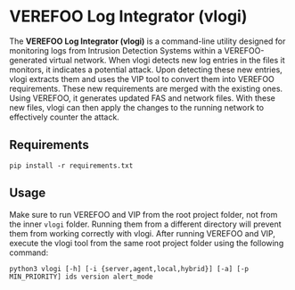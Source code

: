 # VEREFOO Log Integrator (vlogi)

The **VEREFOO Log Integrator (vlogi)** is a command-line utility designed for monitoring logs from Intrusion Detection Systems within a VEREFOO-generated virtual network.
When vlogi detects new log entries in the files it monitors, it indicates a potential attack.
Upon detecting these new entries, vlogi extracts them and uses the VIP tool to convert them into VEREFOO requirements.
These new requirements are merged with the existing ones. Using VEREFOO, it generates updated FAS and network files.
With these new files, vlogi can then apply the changes to the running network to effectively counter the attack.

## Requirements

```
pip install -r requirements.txt
```

## Usage

Make sure to run VEREFOO and VIP from the root project folder, not from the inner `vlogi` folder. Running them from a different directory will prevent them from working correctly with vlogi. After running VEREFOO and VIP, execute the vlogi tool from the same root project folder using the following command:
```
python3 vlogi [-h] [-i {server,agent,local,hybrid}] [-a] [-p MIN_PRIORITY] ids version alert_mode
```